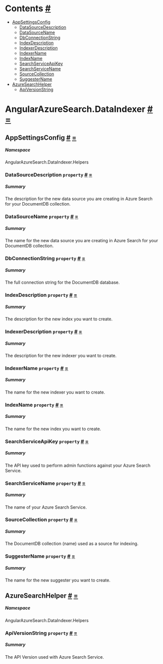 <a name='contents'></a>
# Contents [#](#contents 'Go To Here')

- [AppSettingsConfig](#T-AngularAzureSearch-DataIndexer-Helpers-AppSettingsConfig 'AngularAzureSearch.DataIndexer.Helpers.AppSettingsConfig')
  - [DataSourceDescription](#P-AngularAzureSearch-DataIndexer-Helpers-AppSettingsConfig-DataSourceDescription 'AngularAzureSearch.DataIndexer.Helpers.AppSettingsConfig.DataSourceDescription')
  - [DataSourceName](#P-AngularAzureSearch-DataIndexer-Helpers-AppSettingsConfig-DataSourceName 'AngularAzureSearch.DataIndexer.Helpers.AppSettingsConfig.DataSourceName')
  - [DbConnectionString](#P-AngularAzureSearch-DataIndexer-Helpers-AppSettingsConfig-DbConnectionString 'AngularAzureSearch.DataIndexer.Helpers.AppSettingsConfig.DbConnectionString')
  - [IndexDescription](#P-AngularAzureSearch-DataIndexer-Helpers-AppSettingsConfig-IndexDescription 'AngularAzureSearch.DataIndexer.Helpers.AppSettingsConfig.IndexDescription')
  - [IndexerDescription](#P-AngularAzureSearch-DataIndexer-Helpers-AppSettingsConfig-IndexerDescription 'AngularAzureSearch.DataIndexer.Helpers.AppSettingsConfig.IndexerDescription')
  - [IndexerName](#P-AngularAzureSearch-DataIndexer-Helpers-AppSettingsConfig-IndexerName 'AngularAzureSearch.DataIndexer.Helpers.AppSettingsConfig.IndexerName')
  - [IndexName](#P-AngularAzureSearch-DataIndexer-Helpers-AppSettingsConfig-IndexName 'AngularAzureSearch.DataIndexer.Helpers.AppSettingsConfig.IndexName')
  - [SearchServiceApiKey](#P-AngularAzureSearch-DataIndexer-Helpers-AppSettingsConfig-SearchServiceApiKey 'AngularAzureSearch.DataIndexer.Helpers.AppSettingsConfig.SearchServiceApiKey')
  - [SearchServiceName](#P-AngularAzureSearch-DataIndexer-Helpers-AppSettingsConfig-SearchServiceName 'AngularAzureSearch.DataIndexer.Helpers.AppSettingsConfig.SearchServiceName')
  - [SourceCollection](#P-AngularAzureSearch-DataIndexer-Helpers-AppSettingsConfig-SourceCollection 'AngularAzureSearch.DataIndexer.Helpers.AppSettingsConfig.SourceCollection')
  - [SuggesterName](#P-AngularAzureSearch-DataIndexer-Helpers-AppSettingsConfig-SuggesterName 'AngularAzureSearch.DataIndexer.Helpers.AppSettingsConfig.SuggesterName')
- [AzureSearchHelper](#T-AngularAzureSearch-DataIndexer-Helpers-AzureSearchHelper 'AngularAzureSearch.DataIndexer.Helpers.AzureSearchHelper')
  - [ApiVersionString](#P-AngularAzureSearch-DataIndexer-Helpers-AzureSearchHelper-ApiVersionString 'AngularAzureSearch.DataIndexer.Helpers.AzureSearchHelper.ApiVersionString')

<a name='assembly'></a>
# AngularAzureSearch.DataIndexer [#](#assembly 'Go To Here') [=](#contents 'Back To Contents')

<a name='T-AngularAzureSearch-DataIndexer-Helpers-AppSettingsConfig'></a>
## AppSettingsConfig [#](#T-AngularAzureSearch-DataIndexer-Helpers-AppSettingsConfig 'Go To Here') [=](#contents 'Back To Contents')

##### Namespace

AngularAzureSearch.DataIndexer.Helpers

<a name='P-AngularAzureSearch-DataIndexer-Helpers-AppSettingsConfig-DataSourceDescription'></a>
### DataSourceDescription `property` [#](#P-AngularAzureSearch-DataIndexer-Helpers-AppSettingsConfig-DataSourceDescription 'Go To Here') [=](#contents 'Back To Contents')

##### Summary

The description for the new data source you are creating in Azure Search for your DocumentDB collection.

<a name='P-AngularAzureSearch-DataIndexer-Helpers-AppSettingsConfig-DataSourceName'></a>
### DataSourceName `property` [#](#P-AngularAzureSearch-DataIndexer-Helpers-AppSettingsConfig-DataSourceName 'Go To Here') [=](#contents 'Back To Contents')

##### Summary

The name for the new data source you are creating in Azure Search for your DocumentDB collection.

<a name='P-AngularAzureSearch-DataIndexer-Helpers-AppSettingsConfig-DbConnectionString'></a>
### DbConnectionString `property` [#](#P-AngularAzureSearch-DataIndexer-Helpers-AppSettingsConfig-DbConnectionString 'Go To Here') [=](#contents 'Back To Contents')

##### Summary

The full connection string for the DocumentDB database.

<a name='P-AngularAzureSearch-DataIndexer-Helpers-AppSettingsConfig-IndexDescription'></a>
### IndexDescription `property` [#](#P-AngularAzureSearch-DataIndexer-Helpers-AppSettingsConfig-IndexDescription 'Go To Here') [=](#contents 'Back To Contents')

##### Summary

The description for the new index you want to create.

<a name='P-AngularAzureSearch-DataIndexer-Helpers-AppSettingsConfig-IndexerDescription'></a>
### IndexerDescription `property` [#](#P-AngularAzureSearch-DataIndexer-Helpers-AppSettingsConfig-IndexerDescription 'Go To Here') [=](#contents 'Back To Contents')

##### Summary

The description for the new indexer you want to create.

<a name='P-AngularAzureSearch-DataIndexer-Helpers-AppSettingsConfig-IndexerName'></a>
### IndexerName `property` [#](#P-AngularAzureSearch-DataIndexer-Helpers-AppSettingsConfig-IndexerName 'Go To Here') [=](#contents 'Back To Contents')

##### Summary

The name for the new indexer you want to create.

<a name='P-AngularAzureSearch-DataIndexer-Helpers-AppSettingsConfig-IndexName'></a>
### IndexName `property` [#](#P-AngularAzureSearch-DataIndexer-Helpers-AppSettingsConfig-IndexName 'Go To Here') [=](#contents 'Back To Contents')

##### Summary

The name for the new index you want to create.

<a name='P-AngularAzureSearch-DataIndexer-Helpers-AppSettingsConfig-SearchServiceApiKey'></a>
### SearchServiceApiKey `property` [#](#P-AngularAzureSearch-DataIndexer-Helpers-AppSettingsConfig-SearchServiceApiKey 'Go To Here') [=](#contents 'Back To Contents')

##### Summary

The API key used to perform admin functions against your Azure Search Service.

<a name='P-AngularAzureSearch-DataIndexer-Helpers-AppSettingsConfig-SearchServiceName'></a>
### SearchServiceName `property` [#](#P-AngularAzureSearch-DataIndexer-Helpers-AppSettingsConfig-SearchServiceName 'Go To Here') [=](#contents 'Back To Contents')

##### Summary

The name of your Azure Search Service.

<a name='P-AngularAzureSearch-DataIndexer-Helpers-AppSettingsConfig-SourceCollection'></a>
### SourceCollection `property` [#](#P-AngularAzureSearch-DataIndexer-Helpers-AppSettingsConfig-SourceCollection 'Go To Here') [=](#contents 'Back To Contents')

##### Summary

The DocumentDB collection (name) used as a source for indexing.

<a name='P-AngularAzureSearch-DataIndexer-Helpers-AppSettingsConfig-SuggesterName'></a>
### SuggesterName `property` [#](#P-AngularAzureSearch-DataIndexer-Helpers-AppSettingsConfig-SuggesterName 'Go To Here') [=](#contents 'Back To Contents')

##### Summary

The name for the new suggester you want to create.

<a name='T-AngularAzureSearch-DataIndexer-Helpers-AzureSearchHelper'></a>
## AzureSearchHelper [#](#T-AngularAzureSearch-DataIndexer-Helpers-AzureSearchHelper 'Go To Here') [=](#contents 'Back To Contents')

##### Namespace

AngularAzureSearch.DataIndexer.Helpers

<a name='P-AngularAzureSearch-DataIndexer-Helpers-AzureSearchHelper-ApiVersionString'></a>
### ApiVersionString `property` [#](#P-AngularAzureSearch-DataIndexer-Helpers-AzureSearchHelper-ApiVersionString 'Go To Here') [=](#contents 'Back To Contents')

##### Summary

The API Version used with Azure Search Service.
